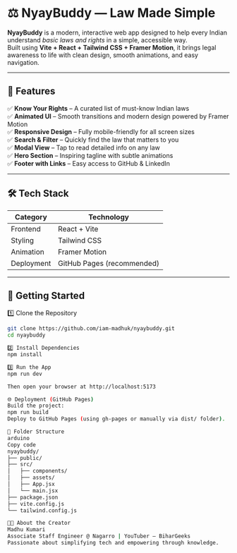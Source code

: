 # ⚖️ NyayBuddy — Law Made Simple

**NyayBuddy** is a modern, interactive web app designed to help every Indian understand *basic laws and rights* in a simple, accessible way.  
Built using **Vite + React + Tailwind CSS + Framer Motion**, it brings legal awareness to life with clean design, smooth animations, and easy navigation.

---

## 🌟 Features

✅ **Know Your Rights** – A curated list of must-know Indian laws  
✅ **Animated UI** – Smooth transitions and modern design powered by Framer Motion  
✅ **Responsive Design** – Fully mobile-friendly for all screen sizes  
✅ **Search & Filter** – Quickly find the law that matters to you  
✅ **Modal View** – Tap to read detailed info on any law  
✅ **Hero Section** – Inspiring tagline with subtle animations  
✅ **Footer with Links** – Easy access to GitHub & LinkedIn

---

## 🛠️ Tech Stack

| Category | Technology |
|-----------|-------------|
| Frontend | React + Vite |
| Styling | Tailwind CSS |
| Animation | Framer Motion |
| Deployment | GitHub Pages (recommended) |

---

## 🚀 Getting Started

1️⃣ Clone the Repository
```bash
git clone https://github.com/iam-madhuk/nyaybuddy.git
cd nyaybuddy

2️⃣ Install Dependencies
npm install

3️⃣ Run the App
npm run dev

Then open your browser at http://localhost:5173

🌐 Deployment (GitHub Pages)
Build the project:
npm run build
Deploy to GitHub Pages (using gh-pages or manually via dist/ folder).

🧩 Folder Structure
arduino
Copy code
nyaybuddy/
├── public/
├── src/
│   ├── components/
│   ├── assets/
│   ├── App.jsx
│   └── main.jsx
├── package.json
├── vite.config.js
└── tailwind.config.js

👩‍💻 About the Creator
Madhu Kumari
Associate Staff Engineer @ Nagarro | YouTuber — BiharGeeks
Passionate about simplifying tech and empowering through knowledge.
